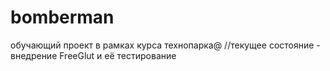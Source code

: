 bomberman
=========
обучающий проект в рамках курса технопарка@
//текущее состояние - внедрение FreeGlut и её тестирование
